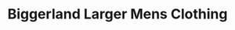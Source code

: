 ---
title: "Biggerland Larger Mens Clothing"
url: /chelmsford/biggerland-larger-mens-clothing/
shop: Kleidung
---